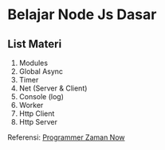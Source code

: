 # Belajar Node Js Dasar

## List Materi

1. Modules
2. Global Async
3. Timer
4. Net (Server & Client)
5. Console (log)
6. Worker
7. Http Client
8. Http Server

Referensi:  [Programmer Zaman Now](https://www.udemy.com/user/eko-kurniawan/)
